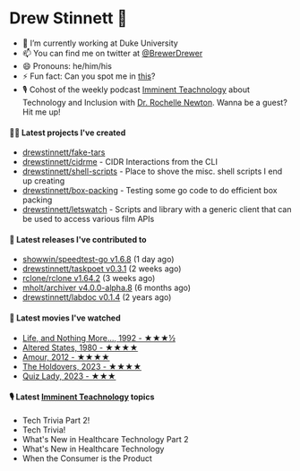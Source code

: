 
# Drew Stinnett 👋

- 🔭 I’m currently working at Duke University
- 📫 You can find me on twitter at [@BrewerDrewer](https://twitter.com/BrewerDrewer)
- 😄 Pronouns: he/him/his
- ⚡ Fun fact: Can you spot me in [this](https://www.youtube.com/watch?v=oL9WnB0qHBA)?
- 🎙 Cohost of the weekly podcast [Imminent Teachnology](https://podcast.imminentteachnology.com/) about Technology and Inclusion with [Dr. Rochelle Newton](https://www.linkedin.com/in/drrochellenewton/). Wanna be a guest? Hit me up!

#### 👨‍💻 Latest projects I've created
- [drewstinnett/fake-tars](https://github.com/drewstinnett/fake-tars)
- [drewstinnett/cidrme](https://github.com/drewstinnett/cidrme) - CIDR Interactions from the CLI
- [drewstinnett/shell-scripts](https://github.com/drewstinnett/shell-scripts) - Place to shove the misc. shell scripts I end up creating
- [drewstinnett/box-packing](https://github.com/drewstinnett/box-packing) - Testing some go code to do efficient box packing
- [drewstinnett/letswatch](https://github.com/drewstinnett/letswatch) - Scripts and library with a generic client that can be used to access various film APIs

#### 🚀 Latest releases I've contributed to
- [showwin/speedtest-go v1.6.8](https://github.com/showwin/speedtest-go/releases/tag/v1.6.8) (1 day ago)
- [drewstinnett/taskpoet v0.3.1](https://github.com/drewstinnett/taskpoet/releases/tag/v0.3.1) (2 weeks ago)
- [rclone/rclone v1.64.2](https://github.com/rclone/rclone/releases/tag/v1.64.2) (3 weeks ago)
- [mholt/archiver v4.0.0-alpha.8](https://github.com/mholt/archiver/releases/tag/v4.0.0-alpha.8) (6 months ago)
- [drewstinnett/labdoc v0.1.4](https://github.com/drewstinnett/labdoc/releases/tag/v0.1.4) (2 years ago)

#### 🍿 Latest movies I've watched
- [Life, and Nothing More..., 1992 - ★★★½](https://letterboxd.com/mondodrew/film/life-and-nothing-more/)
- [Altered States, 1980 - ★★★★](https://letterboxd.com/mondodrew/film/altered-states/)
- [Amour, 2012 - ★★★★](https://letterboxd.com/mondodrew/film/amour/)
- [The Holdovers, 2023 - ★★★★](https://letterboxd.com/mondodrew/film/the-holdovers/)
- [Quiz Lady, 2023 - ★★★](https://letterboxd.com/mondodrew/film/quiz-lady/)

#### 🎙 Latest [Imminent Teachnology](https://podcast.imminentteachnology.com/) topics
- Tech Trivia Part 2!
- Tech Trivia!
- What&#39;s New in Healthcare Technology Part 2
- What&#39;s New in Healthcare Technology
- When the Consumer is the Product
